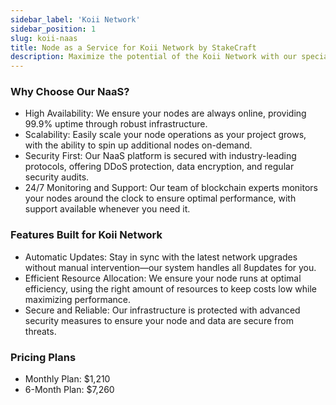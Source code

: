 ```yaml
---
sidebar_label: 'Koii Network'
sidebar_position: 1
slug: koii-naas
title: Node as a Service for Koii Network by StakeCraft
description: Maximize the potential of the Koii Network with our specialized Node as a Service (NaaS). Unlock the power of blockchain with our reliable and scalable Node as a Service (NaaS). We offer full-service node deployment and management, so you can focus on other tasks while we handle the infrastructure.
---
```


### Why Choose Our NaaS?
* High Availability: We ensure your nodes are always online, providing 99.9% uptime through robust infrastructure.
* Scalability: Easily scale your node operations as your project grows, with the ability to spin up additional nodes on-demand.
* Security First: Our NaaS platform is secured with industry-leading protocols, offering DDoS protection, data encryption, and regular security audits.
* 24/7 Monitoring and Support: Our team of blockchain experts monitors your nodes around the clock to ensure optimal performance, with support available whenever you need it.

### Features Built for Koii Network
* Automatic Updates: Stay in sync with the latest network upgrades without manual intervention—our system handles all 8updates for you.
* Efficient Resource Allocation: We ensure your node runs at optimal efficiency, using the right amount of resources to keep costs low while maximizing performance.
* Secure and Reliable: Our infrastructure is protected with advanced security measures to ensure your node and data are secure from threats.

### Pricing Plans
* Monthly Plan: $1,210
* 6-Month Plan: $7,260
